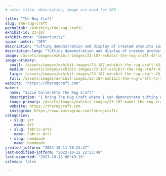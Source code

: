 ```yaml
---
# note: title, description, image are used for SEO

title: "The Rug Craft"
slug: the-rug-craft
permalink: /exhibits/the-rug-craft/
exhibit-id: 23-187
exhibit-zone: "Opportunity"
space-number: "OE9"
description: "Tufting demonstration and display of created products such as keychains, coasters, magnets, and rugs"
description-long: "Tufting demonstration and display of created products such as keychains, coasters, magnets, and rugs"
image: /assets/images/exhibit-images/23-187-exhibit-the-rug-craft-43-img-4599-original-6276-large.jpg
image-primary: 
  small: /assets/images/exhibit-images/23-187-exhibit-the-rug-craft-43-img-4599-original-6276-small.jpg
  medium: /assets/images/exhibit-images/23-187-exhibit-the-rug-craft-43-img-4599-original-6276-medium.jpg
  large: /assets/images/exhibit-images/23-187-exhibit-the-rug-craft-43-img-4599-original-6276-large.jpg
  full: /assets/images/exhibit-images/23-187-exhibit-the-rug-craft-43-img-4599-original-6276-full.jpg
website: "https://therugcraft.com"
maker: 
  name: "Izzie Collerette The Rug Craft"
  description: "I bring The Rug Craft where I can demonstrate tufting and show a variety of products."
  image-primary: /assets/images/exhibit-images/23-187-maker-the-rug-craft-img-4599-original-medium.jpg
  website: https://therugcraft.com
  instagram: https://www.instagram.com/therugcraft/
categories: 
  - slug: art
    name: Art
  - slug: fabric-arts
    name: Fabric Arts
  - slug: handmade
    name: Handmade
created-jotform: "2023-10-11 20:23:37"
last-modified-jotform: "2023-10-12 22:55:49"
last-exported: "2023-10-13 06:43:16"
sitemap: false

---
```

